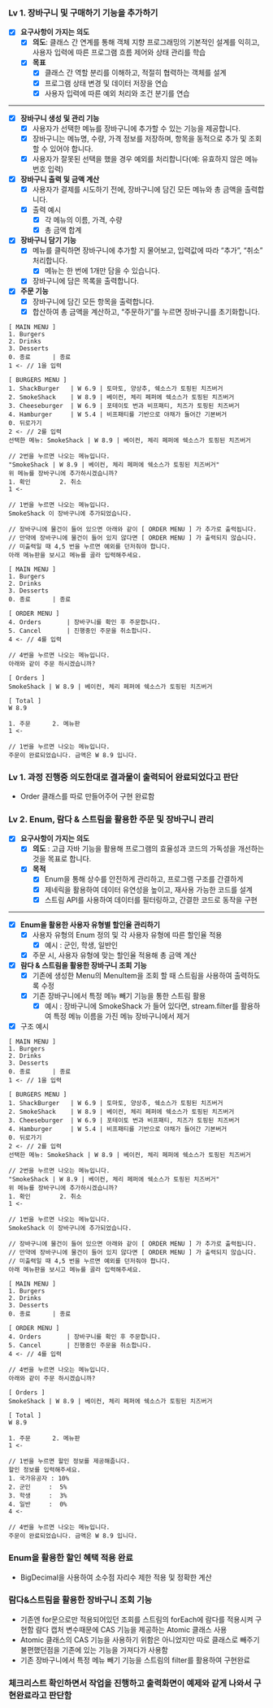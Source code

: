 ### Lv 1. 장바구니 및 구매하기 기능을 추가하기

- [x]  **요구사항이 가지는 의도**
    - [x]  **의도**: 클래스 간 연계를 통해 객체 지향 프로그래밍의 기본적인 설계를 익히고, 사용자 입력에 따른 프로그램 흐름 제어와 상태 관리를 학습
    - [x]  **목표**
        - [x]  클래스 간 역할 분리를 이해하고, 적절히 협력하는 객체를 설계
        - [x]  프로그램 상태 변경 및 데이터 저장을 연습
        - [x]  사용자 입력에 따른 예외 처리와 조건 분기를 연습

---

- [x]  **장바구니 생성 및 관리 기능**
    - [x]  사용자가 선택한 메뉴를 장바구니에 추가할 수 있는 기능을 제공합니다.
    - [x]  장바구니는 메뉴명, 수량, 가격 정보를 저장하며, 항목을 동적으로 추가 및 조회할 수 있어야 합니다.
    - [x]  사용자가 잘못된 선택을 했을 경우 예외를 처리합니다(예: 유효하지 않은 메뉴 번호 입력)
- [x]  **장바구니 출력 및 금액 계산**
    - [x]  사용자가 결제를 시도하기 전에, 장바구니에 담긴 모든 메뉴와 총 금액을 출력합니다.
    - [x]  출력 예시
        - [x]  각 메뉴의 이름, 가격, 수량
        - [x]  총 금액 합계
- [x]  **장바구니 담기 기능**
    - [x]  메뉴를 클릭하면 장바구니에 추가할 지 물어보고, 입력값에 따라 “추가”, “취소” 처리합니다.
        - [x]  메뉴는 한 번에 1개만 담을 수 있습니다.
    - [x]  장바구니에 담은 목록을 출력합니다.
- [x]  **주문 기능**
    - [x]  장바구니에 담긴 모든 항목을 출력합니다.
    - [x]  합산하여 총 금액을 계산하고, “주문하기”를 누르면 장바구니를 초기화합니다.

```
[ MAIN MENU ]
1. Burgers
2. Drinks
3. Desserts
0. 종료      | 종료
1 <- // 1을 입력

[ BURGERS MENU ]
1. ShackBurger   | W 6.9 | 토마토, 양상추, 쉑소스가 토핑된 치즈버거
2. SmokeShack    | W 8.9 | 베이컨, 체리 페퍼에 쉑소스가 토핑된 치즈버거
3. Cheeseburger  | W 6.9 | 포테이토 번과 비프패티, 치즈가 토핑된 치즈버거
4. Hamburger     | W 5.4 | 비프패티를 기반으로 야채가 들어간 기본버거
0. 뒤로가기
2 <- // 2를 입력
선택한 메뉴: SmokeShack | W 8.9 | 베이컨, 체리 페퍼에 쉑소스가 토핑된 치즈버거

// 2번을 누르면 나오는 메뉴입니다.
"SmokeShack | W 8.9 | 베이컨, 체리 페퍼에 쉑소스가 토핑된 치즈버거"
위 메뉴를 장바구니에 추가하시겠습니까?
1. 확인        2. 취소
1 <-

// 1번을 누르면 나오는 메뉴입니다.
SmokeShack 이 장바구니에 추가되었습니다.

// 장바구니에 물건이 들어 있으면 아래와 같이 [ ORDER MENU ] 가 추가로 출력됩니다.
// 만약에 장바구니에 물건이 들어 있지 않다면 [ ORDER MENU ] 가 출력되지 않습니다. 
// 미출력일 때 4,5 번을 누르면 예외를 던저줘야 합니다.
아래 메뉴판을 보시고 메뉴를 골라 입력해주세요.

[ MAIN MENU ]
1. Burgers
2. Drinks
3. Desserts
0. 종료      | 종료

[ ORDER MENU ]
4. Orders       | 장바구니를 확인 후 주문합니다.
5. Cancel       | 진행중인 주문을 취소합니다.
4 <- // 4를 입력

// 4번을 누르면 나오는 메뉴입니다.
아래와 같이 주문 하시겠습니까?

[ Orders ]
SmokeShack | W 8.9 | 베이컨, 체리 페퍼에 쉑소스가 토핑된 치즈버거

[ Total ]
W 8.9

1. 주문      2. 메뉴판
1 <-

// 1번을 누르면 나오는 메뉴입니다.
주문이 완료되었습니다. 금액은 W 8.9 입니다.
```

### Lv 1. 과정 진행중 의도한대로 결과물이 출력되어 완료되었다고 판단
- Order 클래스를 따로 만들어주어 구현 완료함

### Lv 2. Enum, 람다 & 스트림을 활용한 주문 및 장바구니 관리

- [x]  **요구사항이 가지는 의도**
    - [x]  **의도** : 고급 자바 기능을 활용해 프로그램의 효율성과 코드의 가독성을 개선하는 것을 목표로 합니다.
    - [x]  **목적**
        - [x]  Enum을 통해 상수를 안전하게 관리하고, 프로그램 구조를 간결하게
        - [x]  제네릭을 활용하여 데이터 유연성을 높이고, 재사용 가능한 코드를 설계
        - [x]  스트림 API를 사용하여 데이터를 필터링하고, 간결한 코드로 동작을 구현

---

- [x]  **Enum을 활용한 사용자 유형별 할인율 관리하기**
    - [x]  사용자 유형의 Enum 정의 및 각 사용자 유형에 따른 할인율 적용
        - [x]  예시 : 군인, 학생, 일반인
    - [x]  주문 시, 사용자 유형에 맞는 할인율 적용해 총 금액 계산
- [x]  **람다 & 스트림을 활용한 장바구니 조회 기능**
    - [x]  기존에 생성한 Menu의 MenuItem을 조회 할 때 스트림을 사용하여 출력하도록 수정
    - [x]  기존 장바구니에서 특정 메뉴 빼기 기능을 통한 스트림 활용
        - [x]  예시 : 장바구니에 SmokeShack 가 들어 있다면, stream.filter를 활용하여 특정 메뉴 이름을 가진 메뉴 장바구니에서 제거
- [x]  구조 예시
```
[ MAIN MENU ]
1. Burgers
2. Drinks
3. Desserts
0. 종료      | 종료
1 <- // 1을 입력

[ BURGERS MENU ]
1. ShackBurger   | W 6.9 | 토마토, 양상추, 쉑소스가 토핑된 치즈버거
2. SmokeShack    | W 8.9 | 베이컨, 체리 페퍼에 쉑소스가 토핑된 치즈버거
3. Cheeseburger  | W 6.9 | 포테이토 번과 비프패티, 치즈가 토핑된 치즈버거
4. Hamburger     | W 5.4 | 비프패티를 기반으로 야채가 들어간 기본버거
0. 뒤로가기
2 <- // 2를 입력
선택한 메뉴: SmokeShack | W 8.9 | 베이컨, 체리 페퍼에 쉑소스가 토핑된 치즈버거

// 2번을 누르면 나오는 메뉴입니다.
"SmokeShack | W 8.9 | 베이컨, 체리 페퍼에 쉑소스가 토핑된 치즈버거"
위 메뉴를 장바구니에 추가하시겠습니까?
1. 확인        2. 취소
1 <-

// 1번을 누르면 나오는 메뉴입니다.
SmokeShack 이 장바구니에 추가되었습니다.

// 장바구니에 물건이 들어 있으면 아래와 같이 [ ORDER MENU ] 가 추가로 출력됩니다.
// 만약에 장바구니에 물건이 들어 있지 않다면 [ ORDER MENU ] 가 출력되지 않습니다. 
// 미출력일 때 4,5 번을 누르면 예외를 던저줘야 합니다.
아래 메뉴판을 보시고 메뉴를 골라 입력해주세요.

[ MAIN MENU ]
1. Burgers
2. Drinks
3. Desserts
0. 종료      | 종료

[ ORDER MENU ]
4. Orders       | 장바구니를 확인 후 주문합니다.
5. Cancel       | 진행중인 주문을 취소합니다.
4 <- // 4를 입력

// 4번을 누르면 나오는 메뉴입니다.
아래와 같이 주문 하시겠습니까?

[ Orders ]
SmokeShack | W 8.9 | 베이컨, 체리 페퍼에 쉑소스가 토핑된 치즈버거

[ Total ]
W 8.9

1. 주문      2. 메뉴판
1 <-

// 1번을 누르면 할인 정보를 제공해줍니다.
할인 정보를 입력해주세요.
1. 국가유공자 : 10% 
2. 군인     :  5%
3. 학생     :  3%
4. 일반     :  0%
4 <-

// 4번을 누르면 나오는 메뉴입니다.
주문이 완료되었습니다. 금액은 W 8.9 입니다.
```

### Enum을 활용한 할인 혜택 적용 완료
- BigDecimal을 사용하여 소수점 자리수 제한 적용 및 정확한 계산

### 람다&스트림을 활용한 장바구니 조회 기능
- 기존엔 for문으로만 적용되어있던 조회를 스트림의 forEach에 람다를 적용시켜 구현함 람다 캡처 변수때문에 CAS 기능을 제공하는 Atomic 클래스 사용
- Atomic 클래스의 CAS 기능을 사용하기 위함은 아니었지만 따로 클래스로 빼주기 불편했던점을 기존에 있는 기능을 가져다가 사용함
- 기존 장바구니에서 특정 메뉴 빼기 기능을 스트림의 filter를 활용하여 구현완료

### 체크리스트 확인하면서 작업을 진행하고 출력화면이 예제와 같게 나와서 구현완료라고 판단함